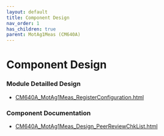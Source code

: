 ```yaml
---
layout: default
title: Component Design
nav_order: 1
has_children: true
parent: MotAg1Meas (CM640A)
---
```

# Component Design
### Module Detailled Design

- [CM640A_MotAg1Meas_RegisterConfiguration.html](Design/CM640A_MotAg1Meas_RegisterConfiguration.html)

### Component Documentation

- [CM640A_MotAg1Meas_Design_PeerReviewChkList.html](Doc/CM640A_MotAg1Meas_Design_PeerReviewChkList.html)

